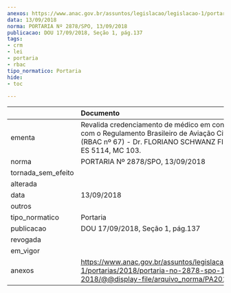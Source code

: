 ```yaml
---
anexos: https://www.anac.gov.br/assuntos/legislacao/legislacao-1/portarias/2018/portaria-no-2878-spo-13-09-2018/@@display-file/arquivo_norma/PA2018-2878.pdf
data: 13/09/2018
norma: PORTARIA Nº 2878/SPO, 13/09/2018
publicacao: DOU 17/09/2018, Seção 1, pág.137
tags:
- crm
- lei
- portaria
- rbac
tipo_normatico: Portaria
hide: 
- toc 
 
---
```


|                    | Documento                                                                                                                                                              |
|:-------------------|:-----------------------------------------------------------------------------------------------------------------------------------------------------------------------|
| ementa             | Revalida credenciamento de médico em conformidade com o Regulamento Brasileiro de Aviação Civil nº 67 (RBAC nº 67) - Dr. FLORIANO SCHWANZ FILHO - CRM-ES 5114, MC 103. |
| norma              | PORTARIA Nº 2878/SPO, 13/09/2018                                                                                                                                       |
| tornada_sem_efeito |                                                                                                                                                                        |
| alterada           |                                                                                                                                                                        |
| data               | 13/09/2018                                                                                                                                                             |
| outros             |                                                                                                                                                                        |
| tipo_normatico     | Portaria                                                                                                                                                               |
| publicacao         | DOU 17/09/2018, Seção 1, pág.137                                                                                                                                       |
| revogada           |                                                                                                                                                                        |
| em_vigor           |                                                                                                                                                                        |
| anexos             | https://www.anac.gov.br/assuntos/legislacao/legislacao-1/portarias/2018/portaria-no-2878-spo-13-09-2018/@@display-file/arquivo_norma/PA2018-2878.pdf                   |